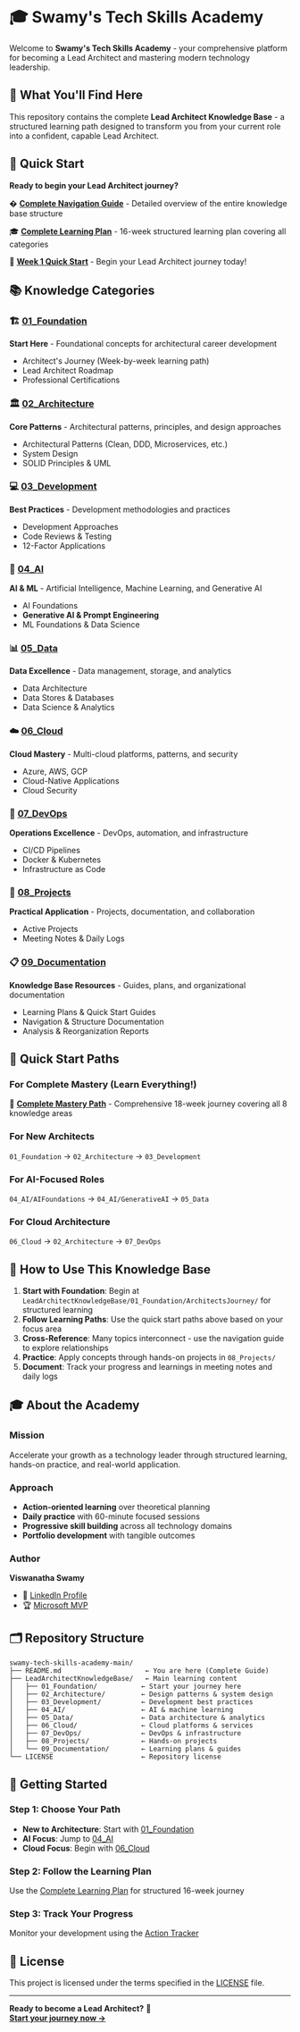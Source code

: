 # 🎓 Swamy's Tech Skills Academy

Welcome to **Swamy's Tech Skills Academy** - your comprehensive platform for becoming a Lead Architect and mastering modern technology leadership.

## 🎯 What You'll Find Here

This repository contains the complete **Lead Architect Knowledge Base** - a structured learning path designed to transform you from your current role into a confident, capable Lead Architect.

## 🚀 Quick Start

**Ready to begin your Lead Architect journey?**

� **[Complete Navigation Guide](LeadArchitectKnowledgeBase/09_Documentation/00_NAVIGATION_GUIDE.md)** - Detailed overview of the entire knowledge base structure

🎓 **[Complete Learning Plan](LeadArchitectKnowledgeBase/09_Documentation/COMPLETE_LEARNING_PLAN.md)** - 16-week structured learning plan covering all categories

🚀 **[Week 1 Quick Start](LeadArchitectKnowledgeBase/09_Documentation/WEEK1_QUICK_START.md)** - Begin your Lead Architect journey today!

## 📚 Knowledge Categories

### 🏗️ [01_Foundation](LeadArchitectKnowledgeBase/01_Foundation/ReadMe.md)

**Start Here** - Foundational concepts for architectural career development

- Architect's Journey (Week-by-week learning path)
- Lead Architect Roadmap
- Professional Certifications

### 🏛️ [02_Architecture](LeadArchitectKnowledgeBase/02_Architecture/ReadMe.md)

**Core Patterns** - Architectural patterns, principles, and design approaches

- Architectural Patterns (Clean, DDD, Microservices, etc.)
- System Design
- SOLID Principles & UML

### 💻 [03_Development](LeadArchitectKnowledgeBase/03_Development/ReadMe.md)

**Best Practices** - Development methodologies and practices

- Development Approaches
- Code Reviews & Testing
- 12-Factor Applications

### 🤖 [04_AI](LeadArchitectKnowledgeBase/04_AI/ReadMe.md)

**AI & ML** - Artificial Intelligence, Machine Learning, and Generative AI

- AI Foundations
- **Generative AI & Prompt Engineering**
- ML Foundations & Data Science

### 📊 [05_Data](LeadArchitectKnowledgeBase/05_Data/ReadMe.md)

**Data Excellence** - Data management, storage, and analytics

- Data Architecture
- Data Stores & Databases
- Data Science & Analytics

### ☁️ [06_Cloud](LeadArchitectKnowledgeBase/06_Cloud/ReadMe.md)

**Cloud Mastery** - Multi-cloud platforms, patterns, and security

- Azure, AWS, GCP
- Cloud-Native Applications
- Cloud Security

### 🔄 [07_DevOps](LeadArchitectKnowledgeBase/07_DevOps/ReadMe.md)

**Operations Excellence** - DevOps, automation, and infrastructure

- CI/CD Pipelines
- Docker & Kubernetes
- Infrastructure as Code

### 📁 [08_Projects](LeadArchitectKnowledgeBase/08_Projects/ReadMe.md)

**Practical Application** - Projects, documentation, and collaboration

- Active Projects
- Meeting Notes & Daily Logs

### 📋 [09_Documentation](LeadArchitectKnowledgeBase/09_Documentation/ReadMe.md)

**Knowledge Base Resources** - Guides, plans, and organizational documentation

- Learning Plans & Quick Start Guides
- Navigation & Structure Documentation
- Analysis & Reorganization Reports

## 🚀 Quick Start Paths

### **For Complete Mastery (Learn Everything!)**

🌟 **[Complete Mastery Path](LeadArchitectKnowledgeBase/09_Documentation/COMPLETE_MASTERY_PATH.md)** - Comprehensive 18-week journey covering all 8 knowledge areas

### **For New Architects**

`01_Foundation` → `02_Architecture` → `03_Development`

### **For AI-Focused Roles**

`04_AI/AIFoundations` → `04_AI/GenerativeAI` → `05_Data`

### **For Cloud Architecture**

`06_Cloud` → `02_Architecture` → `07_DevOps`

## 📖 How to Use This Knowledge Base

1. **Start with Foundation**: Begin at `LeadArchitectKnowledgeBase/01_Foundation/ArchitectsJourney/` for structured learning
2. **Follow Learning Paths**: Use the quick start paths above based on your focus area
3. **Cross-Reference**: Many topics interconnect - use the navigation guide to explore relationships
4. **Practice**: Apply concepts through hands-on projects in `08_Projects/`
5. **Document**: Track your progress and learnings in meeting notes and daily logs

## 🎓 About the Academy

### **Mission**

Accelerate your growth as a technology leader through structured learning, hands-on practice, and real-world application.

### **Approach**

- **Action-oriented learning** over theoretical planning
- **Daily practice** with 60-minute focused sessions
- **Progressive skill building** across all technology domains
- **Portfolio development** with tangible outcomes

### **Author**

**Viswanatha Swamy**

- 🔗 [LinkedIn Profile](https://www.linkedin.com/in/viswanatha-swamy-b57326128/)
- 🏆 [Microsoft MVP](https://mvp.microsoft.com/en-US/MVP/profile/e5303266-fa36-ec11-b6e6-00224825194e)

## 🗂️ Repository Structure

```text
swamy-tech-skills-academy-main/
├── README.md                     ← You are here (Complete Guide)
├── LeadArchitectKnowledgeBase/   ← Main learning content
│   ├── 01_Foundation/           ← Start your journey here
│   ├── 02_Architecture/         ← Design patterns & system design
│   ├── 03_Development/          ← Development best practices
│   ├── 04_AI/                   ← AI & machine learning
│   ├── 05_Data/                 ← Data architecture & analytics
│   ├── 06_Cloud/                ← Cloud platforms & services
│   ├── 07_DevOps/               ← DevOps & infrastructure
│   ├── 08_Projects/             ← Hands-on projects
│   └── 09_Documentation/        ← Learning plans & guides
└── LICENSE                      ← Repository license
```

## 🏁 Getting Started

### Step 1: Choose Your Path

- **New to Architecture**: Start with [01_Foundation](LeadArchitectKnowledgeBase/01_Foundation/ReadMe.md)
- **AI Focus**: Jump to [04_AI](LeadArchitectKnowledgeBase/04_AI/ReadMe.md)
- **Cloud Focus**: Begin with [06_Cloud](LeadArchitectKnowledgeBase/06_Cloud/ReadMe.md)

### Step 2: Follow the Learning Plan

Use the [Complete Learning Plan](LeadArchitectKnowledgeBase/09_Documentation/COMPLETE_LEARNING_PLAN.md) for structured 16-week journey

### Step 3: Track Your Progress

Monitor your development using the [Action Tracker](LeadArchitectKnowledgeBase/01_Foundation/ArchitectsJourney/ACTION_TRACKER.md)

## 📖 License

This project is licensed under the terms specified in the [LICENSE](LICENSE) file.

---

**Ready to become a Lead Architect?** 🚀  
**[Start your journey now →](LeadArchitectKnowledgeBase/01_Foundation/ArchitectsJourney/START_HERE.md)**

